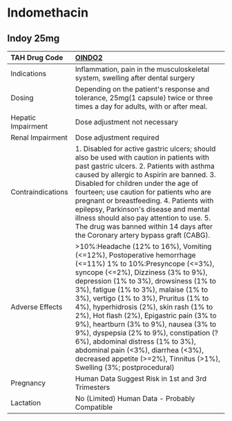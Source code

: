 # Indomethacin

## Indoy 25mg

| TAH Drug Code      | [**OINDO2**](https://www.tahsda.org.tw/drugs/hissearch.php?drug_code=OINDO2)                                                                                                                                                                                                                                                                                                                                                                                                                                                                                                                            |
|:-------------------|:--------------------------------------------------------------------------------------------------------------------------------------------------------------------------------------------------------------------------------------------------------------------------------------------------------------------------------------------------------------------------------------------------------------------------------------------------------------------------------------------------------------------------------------------------------------------------------------------------------|
| Indications        | Inflammation, pain in the musculoskeletal system, swelling after dental surgery                                                                                                                                                                                                                                                                                                                                                                                                                                                                                                                         |
| Dosing             | Depending on the patient's response and tolerance, 25mg(1 capsule) twice or three times a day for adults, with or after meal.                                                                                                                                                                                                                                                                                                                                                                                                                                                                           |
| Hepatic Impairment | Dose adjustment not necessary                                                                                                                                                                                                                                                                                                                                                                                                                                                                                                                                                                           |
| Renal Impairment   | Dose adjustment required                                                                                                                                                                                                                                                                                                                                                                                                                                                                                                                                                                                |
| Contraindications  | 1. Disabled for active gastric ulcers; should also be used with caution in patients with past gastric ulcers. 2. Patients with asthma caused by allergic to Aspirin are banned. 3. Disabled for children under the age of fourteen; use caution for patients who are pregnant or breastfeeding. 4. Patients with epilepsy, Parkinson's disease and mental illness should also pay attention to use. 5. The drug was banned within 14 days after the Coronary artery bypass graft (CABG).                                                                                                                |
| Adverse Effects    | >10%:Headache (12% to 16%), Vomiting (<=12%), Postoperative hemorrhage (<=11%) 1% to 10%:Presyncope (<=3%), syncope (<=2%), Dizziness (3% to 9%), depression (1% to 3%), drowsiness (1% to 3%), fatigue (1% to 3%), malaise (1% to 3%), vertigo (1% to 3%), Pruritus (1% to 4%), hyperhidrosis (2%), skin rash (1% to 2%), Hot flash (2%), Epigastric pain (3% to 9%), heartburn (3% to 9%), nausea (3% to 9%), dyspepsia (2% to 9%), constipation (?6%), abdominal distress (1% to 3%), abdominal pain (<3%), diarrhea (<3%), decreased appetite (>=2%), Tinnitus (>1%), Swelling (3%; postprocedural) |
| Pregnancy          | Human Data Suggest Risk in 1st and 3rd Trimesters                                                                                                                                                                                                                                                                                                                                                                                                                                                                                                                                                       |
| Lactation          | No (Limited) Human Data - Probably Compatible                                                                                                                                                                                                                                                                                                                                                                                                                                                                                                                                                           |

